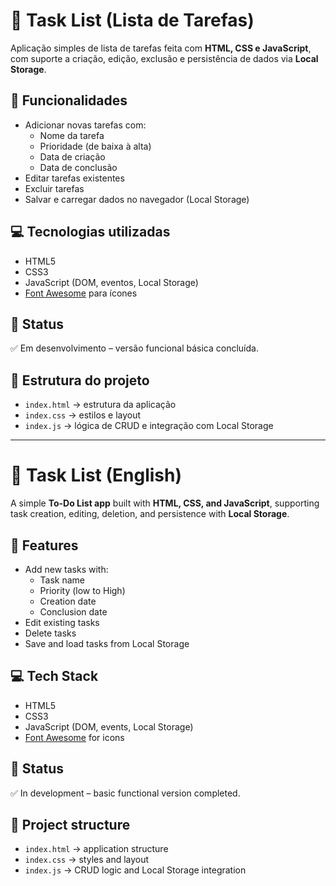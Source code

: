 # 📝 Task List (Lista de Tarefas)

Aplicação simples de lista de tarefas feita com **HTML, CSS e JavaScript**, com suporte a criação, edição, exclusão e persistência de dados via **Local Storage**.

## 🚀 Funcionalidades
- Adicionar novas tarefas com:
  - Nome da tarefa
  - Prioridade (de baixa à alta)
  - Data de criação
  - Data de conclusão
- Editar tarefas existentes
- Excluir tarefas
- Salvar e carregar dados no navegador (Local Storage)

## 💻 Tecnologias utilizadas
- HTML5
- CSS3
- JavaScript (DOM, eventos, Local Storage)
- [Font Awesome](https://fontawesome.com/) para ícones

## 📌 Status
✅ Em desenvolvimento – versão funcional básica concluída.

## 📂 Estrutura do projeto
- `index.html` → estrutura da aplicação  
- `index.css` → estilos e layout  
- `index.js` → lógica de CRUD e integração com Local Storage  

---

# 📝 Task List (English)

A simple **To-Do List app** built with **HTML, CSS, and JavaScript**, supporting task creation, editing, deletion, and persistence with **Local Storage**.

## 🚀 Features
- Add new tasks with:
  - Task name
  - Priority (low to High)
  - Creation date
  - Conclusion date
- Edit existing tasks
- Delete tasks
- Save and load tasks from Local Storage

## 💻 Tech Stack
- HTML5  
- CSS3  
- JavaScript (DOM, events, Local Storage)  
- [Font Awesome](https://fontawesome.com/) for icons  

## 📌 Status
✅ In development – basic functional version completed.


## 📂 Project structure
- `index.html` → application structure  
- `index.css` → styles and layout  
- `index.js` → CRUD logic and Local Storage integration  
